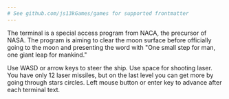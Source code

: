```yaml
---
# See github.com/js13kGames/games for supported frontmatter
---
```

The terminal is a special access program from NACA, the precursor of NASA. The program is aiming to clear the moon surface before officially going to the moon and presenting the word with "One small step for man, one giant leap for mankind."

Use WASD or arrow keys to steer the ship. Use space for shooting laser. You have only 12 laser missiles, but on the last level you can get more by going through stars circles.
Left mouse button or enter key to advance after each terminal text.